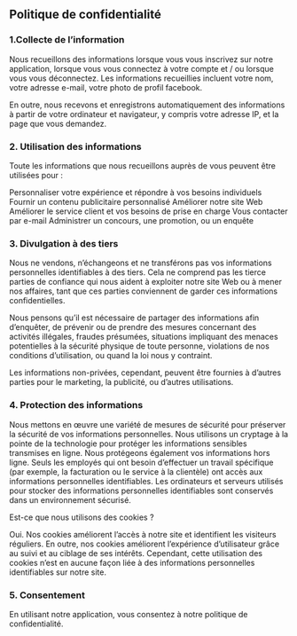 ## Politique de confidentialité


### 1.Collecte de l’information

Nous recueillons des informations lorsque vous vous inscrivez sur notre application, lorsque vous vous connectez à votre compte et / ou lorsque vous vous déconnectez. Les informations recueillies incluent votre nom, votre adresse e-mail, votre photo de profil facebook.

En outre, nous recevons et enregistrons automatiquement des informations à partir de votre ordinateur et navigateur, y compris votre adresse IP, et la page que vous demandez.


### 2. Utilisation des informations

Toute les informations que nous recueillons auprès de vous peuvent être utilisées pour :

Personnaliser votre expérience et répondre à vos besoins individuels
Fournir un contenu publicitaire personnalisé
Améliorer notre site Web
Améliorer le service client et vos besoins de prise en charge
Vous contacter par e-mail
Administrer un concours, une promotion, ou un enquête

### 3. Divulgation à des tiers

Nous ne vendons, n’échangeons et ne transférons pas vos informations personnelles identifiables à des tiers. Cela ne comprend pas les tierce parties de confiance qui nous aident à exploiter notre site Web ou à mener nos affaires, tant que ces parties conviennent de garder ces informations confidentielles.

Nous pensons qu’il est nécessaire de partager des informations afin d’enquêter, de prévenir ou de prendre des mesures concernant des activités illégales, fraudes présumées, situations impliquant des menaces potentielles à la sécurité physique de toute personne, violations de nos conditions d’utilisation, ou quand la loi nous y contraint.

Les informations non-privées, cependant, peuvent être fournies à d’autres parties pour le marketing, la publicité, ou d’autres utilisations.

### 4. Protection des informations

Nous mettons en œuvre une variété de mesures de sécurité pour préserver la sécurité de vos informations personnelles. Nous utilisons un cryptage à la pointe de la technologie pour protéger les informations sensibles transmises en ligne. Nous protégeons également vos informations hors ligne. Seuls les employés qui ont besoin d’effectuer un travail spécifique (par exemple, la facturation ou le service à la clientèle) ont accès aux informations personnelles identifiables. Les ordinateurs et serveurs utilisés pour stocker des informations personnelles identifiables sont conservés dans un environnement sécurisé.

Est-ce que nous utilisons des cookies ?

Oui. Nos cookies améliorent l’accès à notre site et identifient les visiteurs réguliers. En outre, nos cookies améliorent l’expérience d’utilisateur grâce au suivi et au ciblage de ses intérêts. Cependant, cette utilisation des cookies n’est en aucune façon liée à des informations personnelles identifiables sur notre site.

### 5. Consentement
En utilisant notre application, vous consentez à notre politique de confidentialité.
